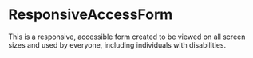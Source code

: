 # ResponsiveAccessForm
This is a responsive, accessible form created to be viewed on all screen sizes and used by everyone, including individuals with disabilities.
